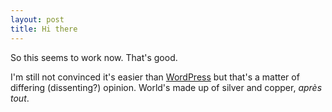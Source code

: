 ```yaml
---
layout: post
title: Hi there
---
```


So this seems to work now. That's good.

I'm still not convinced it's easier than [WordPress](https://wordpress.org/) but that's a matter of differing (dissenting?) opinion. World's made up of silver and copper, *après tout*.

